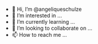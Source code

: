 - 👋 Hi, I’m @angeliqueschulze
- 👀 I’m interested in ...
- 🌱 I’m currently learning ...
- 💞️ I’m looking to collaborate on ...
- 📫 How to reach me ...

<!---
angeliqueschulze/angeliqueschulze is a ✨ special ✨ repository because its `README.md` (this file) appears on your GitHub profile.
You can click the Preview link to take a look at your changes.
--->

